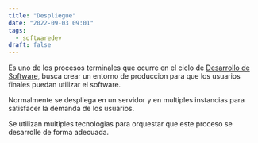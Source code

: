 ```yaml
---
title: "Despliegue"
date: "2022-09-03 09:01"
tags: 
  - softwaredev
draft: false
---
```

Es uno de los procesos terminales que ocurre en el ciclo de [Desarrollo de Software](../Desarrollo%20de%20Software.md), busca crear un entorno de produccion para que los usuarios finales puedan utilizar el software.

Normalmente se despliega en un servidor y en multiples instancias para satisfacer la demanda de los usuarios.

Se utilizan multiples tecnologias para orquestar que este proceso se desarrolle de forma adecuada.
